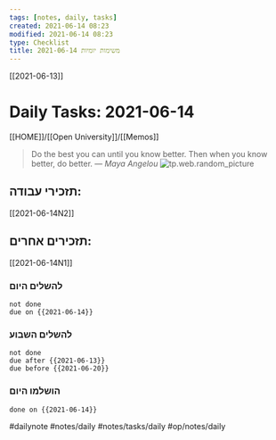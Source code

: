 ```yaml
---
tags: [notes, daily, tasks] 
created: 2021-06-14 08:23
modified: 2021-06-14 08:23
type: Checklist
title: משימות יומיות 2021-06-14	
---
```


[[2021-06-13]]

# Daily Tasks: 2021-06-14	

[[HOME]]/[[Open University]]/[[Memos]]

> Do the best you can until you know better. Then when you know better, do better.
> &mdash; <cite>Maya Angelou</cite>
> ![tp.web.random_picture](https://images.unsplash.com/photo-1610694308659-fd4340288ba7?crop=entropy&cs=tinysrgb&fit=crop&fm=jpg&h=200&ixlib=rb-1.2.1&q=80&w=600)  


## תזכירי עבודה:
[[2021-06-14N2]]

## תזכירים אחרים:
[[2021-06-14N1]]

### להשלים היום
```tasks
not done
due on {{2021-06-14}}
```

### להשלים השבוע

```tasks
not done
due after {{2021-06-13}}
due before {{2021-06-20}}
```


### הושלמו היום

```tasks
done on {{2021-06-14}}
```

 



#dailynote 
#notes/daily
#notes/tasks/daily
#op/notes/daily